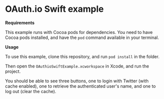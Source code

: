 OAuth.io Swift example
======================

**Requirements**

This example runs with Cocoa pods for dependencies. You need to have Cocoa pods installed, and have the `pod` command available in your terminal.

**Usage**

To use this example, clone this repository, and run `pod install` in the folder.

Then open the `OAuthioSwiftExample.xcworkspace` in Xcode, and run the project.

You should be able to see three buttons, one to login with Twitter (with cache enabled), one to retrieve the authenticated user's name, and one to log out (clear the cache).